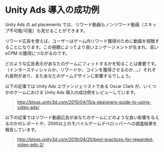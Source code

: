 # Unity Ads 導入の成功例

Unity Ads の ad placements では、リワード動画もノンリワード動画（スキップ不可能/可能）も見せることができます。

リワード広告を使えば、ユーザーはゲーム内リワード獲得のために動画を視聴することになります。この視聴によってより良いエンゲージメントが生まれ、高い eCPM の獲得につながるのです。

どのような広告表示があなたのゲームにフィットするかを知ることは重要です。（インタースティシャルか、リワードか、コインを獲得させるのか...。）それぞれ長所があり、またあなたのゲームデザインに影響するでしょう。

以下の記事では Unity Ads エヴァンジェリストである Oscar Clark が、いくつかのゲームにおける Unity Ads 導入の成功例をレビューしています。
>http://blogs.unity3d.com/2015/04/15/a-designers-guide-to-using-video-ads/

以下の記事ではリワード動画広告があなたのゲームにどのような良い影響を与えるのかのレポートや、2000以上のモバイルゲームデベロッパーへの調査結果を報告しています。
>http://blogs.unity3d.com/2016/04/20/best-practices-for-rewarded-video-ads-2/